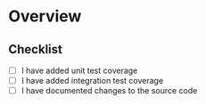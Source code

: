 # Overview

<!--
Please briefly describe what your branch does and why.
Ensure that you provide enough context for the reviewer.
-->

## Checklist

- [ ] I have added unit test coverage
- [ ] I have added integration test coverage
- [ ] I have documented changes to the source code

